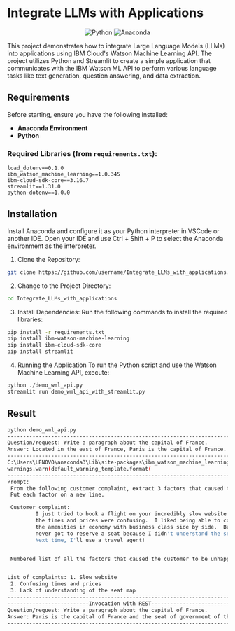 # Integrate LLMs with Applications
<p align="center">
  <img src="https://img.shields.io/badge/python-%20-blue.svg?logo=python&logoColor=white" alt="Python">
  <img src="https://img.shields.io/badge/Anaconda-%20-blue.svg?logo=anaconda&logoColor=white" alt="Anaconda">
</p>

This project demonstrates how to integrate Large Language Models (LLMs) into applications using IBM Cloud's Watson Machine Learning API. The project utilizes Python and Streamlit to create a simple application that communicates with the IBM Watson ML API to perform various language tasks like text generation, question answering, and data extraction.

## Requirements

Before starting, ensure you have the following installed:

- **Anaconda Environment**
- **Python**

### Required Libraries (from `requirements.txt`):

```text
load_dotenv==0.1.0
ibm_watson_machine_learning==1.0.345
ibm-cloud-sdk-core==3.16.7
streamlit==1.31.0
python-dotenv==1.0.0
  ```

## Installation
Install Anaconda and configure it as your Python interpreter in VSCode or another IDE.
Open your IDE and use Ctrl + Shift + P to select the Anaconda environment as the interpreter.

1. Clone the Repository:

```bash
git clone https://github.com/username/Integrate_LLMs_with_applications.git
 ```
2. Change to the Project Directory:

```bash
cd Integrate_LLMs_with_applications
```

3. Install Dependencies: Run the following commands to install the required libraries:

```bash
pip install -r requirements.txt
pip install ibm-watson-machine-learning
pip install ibm-cloud-sdk-core
pip install streamlit
```
4. Running the Application
To run the Python script and use the Watson Machine Learning API, execute:

```bash
python ./demo_wml_api.py
streamlit run demo_wml_api_with_streamlit.py
```

## Result
```bash
python demo_wml_api.py
---------------------------------------------------------------------------
Question/request: Write a paragraph about the capital of France.
Answer: Located in the east of France, Paris is the capital of France. It is also the most populated city of France with a population of 2.2 million people. It is the seat of the French parliament, the National Assembly. The city is located in the heart of France and is surrounded by the Île-de-France region.
---------------------------------------------------------------------------
C:\Users\LENOVO\anaconda3\Lib\site-packages\ibm_watson_machine_learning\foundation_models\utils\utils.py:273: LifecycleWarning: Model 'meta-llama/llama-2-13b-chat' is in deprecated state from 2024-08-26 until None. IDs of alternative models: None. Further details: https://dataplatform.cloud.ibm.com/docs/content/wsj/analyze-data/fm-model-lifecycle.html?context=wx&audience=wdp
warnings.warn(default_warning_template.format(
---------------------------------------------------------------------------
Prompt: 
 From the following customer complaint, extract 3 factors that caused the customer to be unhappy.
 Put each factor on a new line.

 Customer complaint:
         I just tried to book a flight on your incredibly slow website.  All
         the times and prices were confusing.  I liked being able to compare
         the amenities in economy with business class side by side.  But I
         never got to reserve a seat because I didn't understand the seat map.
         Next time, I'll use a travel agent!


 Numbered list of all the factors that caused the customer to be unhappy:


List of complaints: 1. Slow website
 2. Confusing times and prices
 3. Lack of understanding of the seat map
---------------------------------------------------------------------------
--------------------------Invocation with REST-------------------------------------------
Question/request: Write a paragraph about the capital of France.
Answer: Paris is the capital of France and the seat of government of the French Republic. The city is located in the heart of the Ile-de-France region, and its inhabitants are called Parisiens. The official name of the city is "Paris" (in French) or "Roubaix" (in Occitan).
---------------------------------------------------------------------------
```
